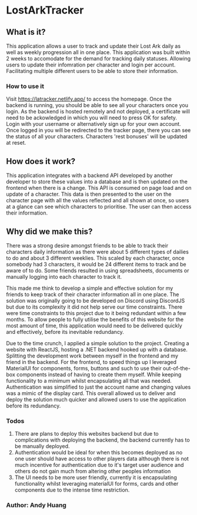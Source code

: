 # LostArkTracker

## What is it?
This application allows a user to track and update their Lost Ark daily as well as weekly progression all in one place. This application was built within 2 weeks to accomodate for the demand for tracking daily statuses. Allowing users to update their infomration per character and login per account. Facilitating multiple different users to be able to store their information.

### How to use it
Visit https://latracker.netlify.app/ to access the homepage. Once the backend is running, you should be able to see all your characters once you login.
As the backend is hosted remotely and not deployed, a certificate will need to be ackowledged in which you will need to press OK for safety. Login with your username or alternatively sign up for your own account. Once logged in you will be redirected to the tracker page, there you can see the status of all your characters. Characters 'rest bonuses' will be updated at reset. 

## How does it work?
This application integrates with a backend API developed by another developer to store these values into a database and is then updated on the frontend when there is a change. This API is consumed on page load and on update of a character. This data is then presented to the user on the character page with all the values reflected and all shown at once, so users at a glance can see which characters to prioritise. The user can then access their information.

## Why did we make this?
There was a strong desire amongst friends to be able to track their characters daily information as there were about 5 different types of dailies to do and about 3 different weeklies. This scaled by each character, once somebody had 3 characters, it would be 24 different items to track and be aware of to do. Some friends resulted in using spreadsheets, documents or manually logging into each character to track it. 

This made me think to develop a simple and effective solution for my friends to keep track of their character information all in one place. The solution was originally going to be developed on Discord using DiscordJS but due to its complexity it did not help serve our time constraints. There were time constraints to this project due to it being redundant within a few months. To allow people to fully utilise the benefits of this website for the most amount of time, this application would need to be delivered quickly and effectively, before its inevitable redundancy. 

Due to the time crunch, I applied a simple solution to the project. Creating a website with ReactJS, hosting a .NET backend hooked up with a database. Splitting the development work between myself in the frontend and my friend in the backend. For the frontend, to speed things up I leveraged MaterialUI for components, forms, buttons and such to use their out-of-the-box components instead of having to create them myself. While keeping functionality to a minimum whilst encapsulating all that was needed. Authentication was simplified to just the account name and changing values was a mimic of the display card. This overall allowed us to deliver and deploy the solution much quicker and allowed users to use the application before its redundancy. 

### Todos
1. There are plans to deploy this websites backend but due to complications with deploying the backend, the backend currently has to be manually deployed. 
2. Authentication would be ideal for when this becomes deployed as no one user should have access to other players data although there is not much incentive for authentication due to it's target user audience and others do not gain much from altering other peoples information
3. The UI needs to be more user friendly, currently it is encapsulating functionality whilst leveraging materialUI for forms, cards and other components due to the intense time restriction.

### Author: Andy Huang
